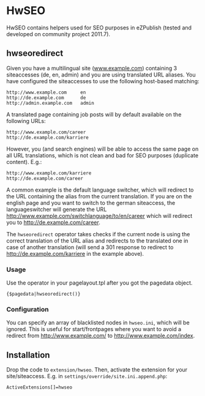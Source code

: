 HwSEO
========

HwSEO contains helpers used for SEO purposes in eZPublish (tested and developed on community project 2011.7).

hwseoredirect
-------------

Given you have a multilingual site (www.example.com) containing 3 siteaccesses (de, en, admin) and you are using translated URL aliases. You have configured the siteaccesses to use the following host-based matching:

    http://www.example.com     en
    http://de.example.com      de
    http://admin.example.com   admin

A translated page containing job posts will by default available on the following URLs:

    http://www.example.com/career
    http://de.example.com/karriere

However, you (and search engines) will be able to access the same page on all URL translations, which is not clean and bad for SEO purposes (duplicate content). E.g.:

    http://www.example.com/karriere
    http://de.example.com/career

A common example is the default language switcher, which will redirect to the URL containing the alias from the current translation. If you are on the english page and you want to switch to the german siteaccess, the languageswitcher will generate the URL http://www.example.com/switchlanguage/to/en/career which will redirect you to http://de.example.com/career.

The <code>hwseoredirect</code> operator takes checks if the current node is using the correct translation of the URL alias and redirects to the translated one in case of another translation (will send a 301 response to redirect to http://de.example.com/karriere in the example above).

### Usage

Use the operator in your pagelayout.tpl after you got the pagedata object.

    {$pagedata|hwseoredirect()}

### Configuration

You can specify an array of blacklisted nodes in <code>hwseo.ini</code>, which will be ignored. This is useful for start/frontpages where you want to avoid a redirect from http://www.example.com/ to http://www.example.com/index.

Installation
------------

Drop the code to <code>extension/hwseo</code>. Then, activate the extension for your site/siteaccess. E.g. in <code>settings/override/site.ini.append.php</code>:

    ActiveExtensions[]=hwseo